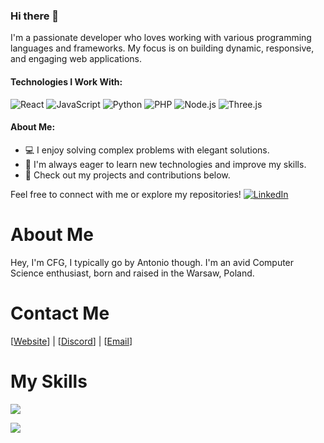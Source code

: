 ### Hi there 👋

I'm a passionate developer who loves working with various programming languages and frameworks. My focus is on building dynamic, responsive, and engaging web applications.

#### Technologies I Work With:
![React](https://img.shields.io/badge/-React-61DAFB?logo=react&logoColor=white)
![JavaScript](https://img.shields.io/badge/-JavaScript-F7DF1E?logo=javascript&logoColor=black)
![Python](https://img.shields.io/badge/-Python-3776AB?logo=python&logoColor=white)
![PHP](https://img.shields.io/badge/-PHP-777BB4?logo=php&logoColor=white)
![Node.js](https://img.shields.io/badge/-Node.js-339933?logo=node.js&logoColor=white)
![Three.js](https://img.shields.io/badge/-Three.js-000000?logo=three.js&logoColor=white)

#### About Me:
- 💻 I enjoy solving complex problems with elegant solutions.
- 🌱 I'm always eager to learn new technologies and improve my skills.
- 🔗 Check out my projects and contributions below.

Feel free to connect with me or explore my repositories!
[![LinkedIn](https://img.shields.io/badge/-LinkedIn-0077B5?logo=linkedin&logoColor=white)](https://www.linkedin.com/in/your-linkedin)
# About Me
Hey, I'm CFG, I typically go by Antonio though. I'm an avid Computer Science enthusiast, born and raised in the Warsaw, Poland.

# Contact Me

[[Website]] | [[Discord]] | [[Email]]

[Website]: https://cfghub.fun
[Discord]: https://discord.app.com/users/818829226810540092
[Email]: mailto:contact@cfghub.fun

# My Skills

<p>
  <img src="https://skillicons.dev/icons?i=py,js,ts,lua,md" />
</p>
<p>
  <img src="https://skillicons.dev/icons?i=nodejs,mongodb,vscode,discord" />
</p>

<!-- just analytics -->
[](https://hit.yhype.me/github/profile?user_id=64010636)
